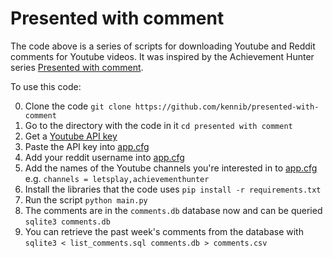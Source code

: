 # Presented with comment

The code above is a series of scripts for downloading Youtube and Reddit comments for Youtube videos.
It was inspired by the Achievement Hunter series [Presented with comment](http://achievementhunter.com/episode/achievement-hunter-season-2-presented-with-comment-1-week-of-july-26-th).

To use this code:

  0. Clone the code `git clone https://github.com/kennib/presented-with-comment`
  1. Go to the directory with the code in it `cd presented with comment`
  1. Get a [Youtube API key](https://developers.google.com/youtube/v3/getting-started)
  2. Paste the API key into [app.cfg](app.cfg)
  3. Add your reddit username into [app.cfg](app.cfg)
  4. Add the names of the Youtube channels you're interested in to [app.cfg](app.cfg) e.g. `channels = letsplay,achievementhunter`
  5. Install the libraries that the code uses `pip install -r requirements.txt`
  6. Run the script `python main.py`
  7. The comments are in the `comments.db` database now and can be queried `sqlite3 comments.db`
  8. You can retrieve the past week's comments from the database with `sqlite3 < list_comments.sql comments.db > comments.csv`
